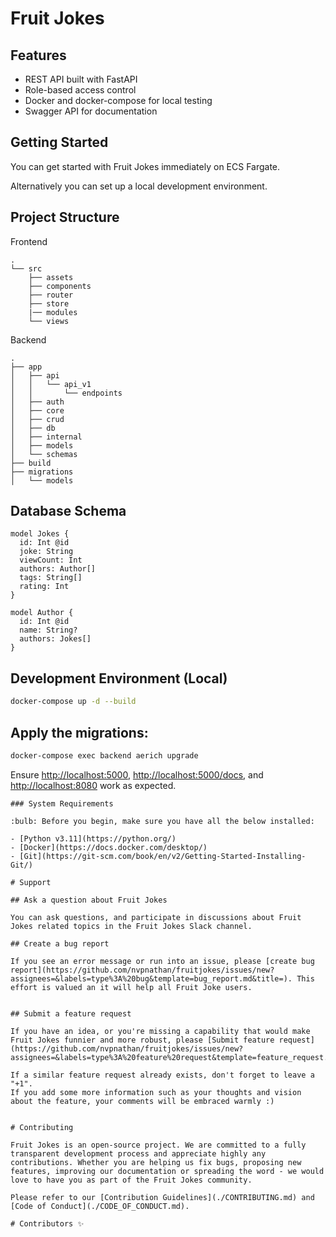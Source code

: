 # Fruit Jokes

## Features

- REST API built with FastAPI
- Role-based access control
- Docker and docker-compose for local testing
- Swagger API for documentation

## Getting Started

You can get started with Fruit Jokes immediately on ECS Fargate. 

Alternatively you can set up a local development environment.

## Project Structure

Frontend

```
.
└── src
    ├── assets
    ├── components
    ├── router
    ├── store
    |── modules
    └── views
```

Backend

```
.
├── app
│   ├── api
│   │   └── api_v1
│   │       └── endpoints
│   ├── auth
│   ├── core
│   ├── crud
│   ├── db
│   ├── internal
│   ├── models
│   └── schemas
├── build
├── migrations
│   └── models
```

## Database Schema

```
model Jokes {
  id: Int @id
  joke: String
  viewCount: Int
  authors: Author[]
  tags: String[]
  rating: Int
}

model Author {
  id: Int @id
  name: String?
  authors: Jokes[]
}
```

## Development Environment (Local)

```bash
docker-compose up -d --build
```

## Apply the migrations:

```bash
docker-compose exec backend aerich upgrade
```

Ensure [http://localhost:5000](http://localhost:5000), [http://localhost:5000/docs](http://localhost:5000/docs), and [http://localhost:8080](http://localhost:8080) work as expected.

```
### System Requirements

:bulb: Before you begin, make sure you have all the below installed:

- [Python v3.11](https://python.org/)
- [Docker](https://docs.docker.com/desktop/)
- [Git](https://git-scm.com/book/en/v2/Getting-Started-Installing-Git/)

# Support

## Ask a question about Fruit Jokes

You can ask questions, and participate in discussions about Fruit Jokes related topics in the Fruit Jokes Slack channel.

## Create a bug report

If you see an error message or run into an issue, please [create bug report](https://github.com/nvpnathan/fruitjokes/issues/new?assignees=&labels=type%3A%20bug&template=bug_report.md&title=). This effort is valued an it will help all Fruit Joke users.


## Submit a feature request

If you have an idea, or you're missing a capability that would make Fruit Jokes funnier and more robust, please [Submit feature request](https://github.com/nvpnathan/fruitjokes/issues/new?assignees=&labels=type%3A%20feature%20request&template=feature_request.md&title=).

If a similar feature request already exists, don't forget to leave a "+1".
If you add some more information such as your thoughts and vision about the feature, your comments will be embraced warmly :)


# Contributing

Fruit Jokes is an open-source project. We are committed to a fully transparent development process and appreciate highly any contributions. Whether you are helping us fix bugs, proposing new features, improving our documentation or spreading the word - we would love to have you as part of the Fruit Jokes community.

Please refer to our [Contribution Guidelines](./CONTRIBUTING.md) and [Code of Conduct](./CODE_OF_CONDUCT.md).

# Contributors ✨
